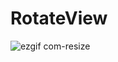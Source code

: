 # RotateView

![ezgif com-resize](https://cloud.githubusercontent.com/assets/4836122/19432615/03ade198-947b-11e6-9f2f-35818a10b30f.gif)


